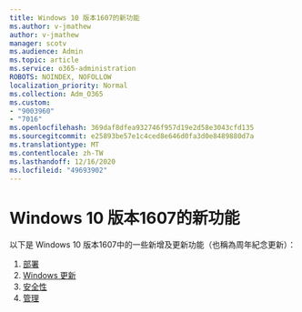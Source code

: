 ```yaml
---
title: Windows 10 版本1607的新功能
ms.author: v-jmathew
author: v-jmathew
manager: scotv
ms.audience: Admin
ms.topic: article
ms.service: o365-administration
ROBOTS: NOINDEX, NOFOLLOW
localization_priority: Normal
ms.collection: Adm_O365
ms.custom:
- "9003960"
- "7016"
ms.openlocfilehash: 369daf8dfea932746f957d19e2d58e3043cfd135
ms.sourcegitcommit: e25893be57e1c4ced8e646d0fa3d0e8489880d7a
ms.translationtype: MT
ms.contentlocale: zh-TW
ms.lasthandoff: 12/16/2020
ms.locfileid: "49693902"
---
```

# <a name="whats-new-in-windows-10-version-1607"></a>Windows 10 版本1607的新功能

以下是 Windows 10 版本1607中的一些新增及更新功能（也稱為周年紀念更新）：

1. [部署](https://go.microsoft.com/fwlink/?linkid=2114462)
2. [Windows 更新](https://go.microsoft.com/fwlink/?linkid=2114463)
3. [安全性](https://go.microsoft.com/fwlink/?linkid=2114270)
4. [管理](https://go.microsoft.com/fwlink/?linkid=2114271)
